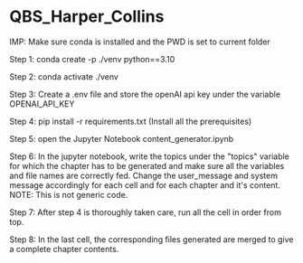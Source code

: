 # QBS_Harper_Collins

IMP: Make sure conda is installed and the PWD is set to current folder

Step 1: conda create -p ./venv python==3.10

Step 2: conda activate ./venv

Step 3: Create a .env file and store the openAI api key under the variable OPENAI_API_KEY 

Step 4: pip install -r requirements.txt  (Install all the prerequisites)

Step 5: open the Jupyter Notebook content_generator.ipynb

Step 6: In the jupyter notebook, write the topics under the "topics" variable for which the chapter has to be generated and make sure all the variables and file names are correctly fed. Change the user_message and system message accordingly for each cell and for each chapter and it's content. 
NOTE: This is not generic code.  

Step 7: After step 4 is thoroughly taken care, run all the cell in order from top.

Step 8: In the last cell, the corresponding files generated are merged to give a complete chapter contents.




